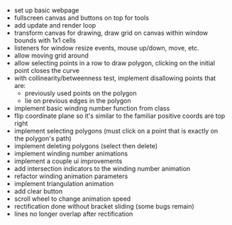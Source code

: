 - set up basic webpage
- fullscreen canvas and buttons on top for tools
- add update and render loop
- transform canvas for drawing, draw grid on canvas within window bounds with 1x1 cells
- listeners for window resize events, mouse up/down, move, etc.
- allow moving grid around
- allow selecting points in a row to draw polygon, clicking on the initial point closes the curve
- with collinearity/betweenness test, implement disallowing points that are:
	- previously used points on the polygon
	- lie on previous edges in the polygon
- implement basic winding number function from class
- flip coordinate plane so it's similar to the familiar positive coords are top right
- implement selecting polygons (must click on a point that is exactly on the polygon's path)
- implement deleting polygons (select then delete)
- implement winding number animations
- implement a couple ui improvements
- add intersection indicators to the winding number animation
- refactor winding animation parameters
- implement triangulation animation
- add clear button
- scroll wheel to change animation speed
- rectification done without bracket sliding (some bugs remain)
- lines no longer overlap after rectification